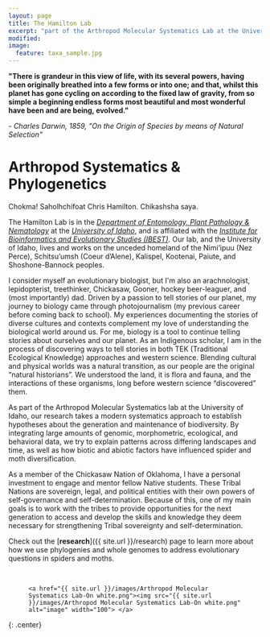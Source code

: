 ```yaml
---
layout: page
title: The Hamilton Lab
excerpt: "part of the Arthropod Molecular Systematics Lab at the University of Idaho"
modified: 
image:
  feature: taxa_sample.jpg
---
```

**"There is grandeur in this view of life, with its several powers, having been originally breathed into a few forms or into one; and that, whilst this planet has gone cycling on according to the fixed law of gravity, from so simple a beginning endless forms most beautiful and most wonderful have been and are being, evolved."**

*- Charles Darwin, 1859, "On the Origin of Species by means of Natural Selection"*
<br>

# Arthropod Systematics & Phylogenetics

Chokma! Saholhchifoat Chris Hamilton. Chikashsha saya.

The Hamilton Lab is in the [*Department of Entomology, Plant Pathology & Nematology*](https://www.uidaho.edu/cals/entomology-plant-pathology-and-nematology) at the [*University of Idaho*](http://www.uidaho.edu), and is affiliated with the [*Institute for Bioinformatics and Evolutionary Studies (IBEST)*](http://www.ibest.uidaho.edu). Our lab, and the University of Idaho, lives and works on the unceded homeland of the Nimi’ipuu (Nez Perce), Schitsu’umsh (Coeur d’Alene), Kalispel, Kootenai, Paiute, and Shoshone-Bannock peoples.

I consider myself an evolutionary biologist, but I'm also an arachnologist, lepidopterist, treethinker, Chickasaw, Gooner, hockey beer-leaguer, and (most importantly) dad. Driven by a passion to tell stories of our planet, my journey to biology came through photojournalism (my previous career before coming back to school). My experiences documenting the stories of diverse cultures and contexts complement my love of understanding the biological world around us. For me, biology is a tool to continue telling stories about ourselves and our planet. As an Indigenous scholar, I am in the process of discovering ways to tell stories in both TEK (Traditional Ecological Knowledge) approaches and western science. Blending cultural and physical worlds was a natural transition, as our people are the original “natural historians”. We understood the land, it is flora and fauna, and the interactions of these organisms, long before western science “discovered” them.

As part of the Arthropod Molecular Systematics lab at the University of Idaho, our research takes a modern systematics approach to establish hypotheses about the generation and maintenance of biodiversity. By integrating large amounts of genomic, morphometric, ecological, and behavioral data, we try to explain patterns across differing landscapes and time, as well as how biotic and abiotic factors have influenced spider and moth diversification.

As a member of the Chickasaw Nation of Oklahoma, I have a personal investment to engage and mentor fellow Native students. These Tribal Nations are sovereign, legal, and political entities with their own powers of self-governance and self-determination. Because of this, one of my main goals is to work with the tribes to provide opportunities for the next generation to access and develop the skills and knowledge they deem necessary for strengthening Tribal sovereignty and self-determination.

Check out the [**research**]({{ site.url }}/research) page to learn more about how we use phylogenies and whole genomes to address evolutionary questions in spiders and moths.

<br>

<figure>

	<a href="{{ site.url }}/images/Arthropod Molecular Systematics Lab-On white.png"><img src="{{ site.url }}/images/Arthropod Molecular Systematics Lab-On white.png" alt="image" width="100"> </a>

</figure>
{: .center}

